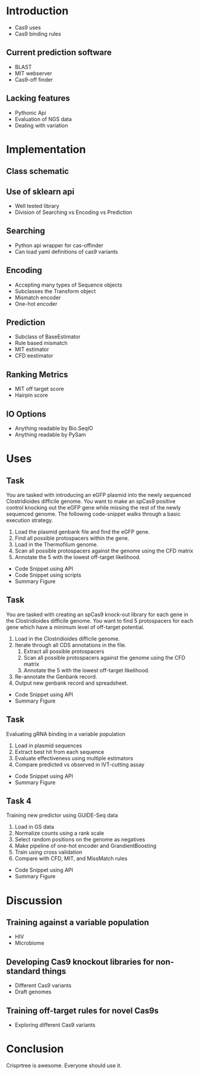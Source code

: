 # Introduction

- Cas9 uses
- Cas9 binding rules

## Current prediction software
 - BLAST
 - MIT webserver
 - Cas9-off finder

## Lacking features
 -  Pythonic Api
 -  Evaluation of NGS data
 -  Dealing with variation

# Implementation

## Class schematic

## Use of sklearn api
 -  Well tested library
 -  Division of Searching vs Encoding vs Prediction

## Searching
 -  Python api wrapper for cas-offinder
 -  Can load yaml definitions of cas9 variants

## Encoding
 -  Accepting many types of Sequence objects
 -  Subclasses the Transform object
 -  Mismatch encoder
 -  One-hot encoder

## Prediction
 - Subclass of BaseEstimator
 - Rule based mismatch
 - MIT estimator
 - CFD eestimator
 
## Ranking Metrics
 - MIT off target score
 - Hairpin score

## IO Options
 - Anything readable by Bio.SeqIO
 - Anything readable by PySam


# Uses

## Task
 You are tasked with introducing an eGFP plasmid into the newly sequenced Clostridioides difficile genome.
 You want to make an spCas9 positive control knocking out the eGFP gene while missing the rest of the newly 
 sequenced genome. The following code-snippet walks through a basic execution strategy.
 
 1. Load the plasmid genbank file and find the eGFP gene.
 2. Find all possible protospacers within the gene.
 3. Load in the Thermofilum genome.
 4. Scan all possible protospacers against the genome using the CFD matrix
 5. Annotate the 5 with the lowest off-target likelihood.
 
 - Code Snippet using API
 - Code Snippet using scripts
 - Summary Figure
 
## Task
 You are tasked with creating an spCas9 knock-out library for each gene in the Clostridioides difficile genome.
 You want to find 5 protospacers for each gene which have a minimum level of off-target potential.
 
 1. Load in the Clostridioides difficile genome.
 2. Iterate through all CDS annotations in the file.
     1. Extract all possible protospacers
     2. Scan all possible protospacers against the genome using the CFD matrix
     3. Annotate the 5 with the lowest off-target likelihood.
 3. Re-annotate the Genbank record.
 4. Output new genbank record and spreadsheet.
 
 - Code Snippet using API
 - Summary Figure

## Task
 Evaluating gRNA binding in a variable population
 
 1. Load in plasmid sequences
 2. Extract best hit from each sequence
 3. Evaluate effectiveness using multiple estimators
 4. Compare predicted vs observed in IVT-cutting assay
 
 - Code Snippet using API
 - Summary Figure
 
## Task 4
 Training new predictor using GUIDE-Seq data
 
 1. Load in GS data
 2. Normalize counts using a rank scale
 3. Select random positions on the genome as negatives
 4. Make pipeline of one-hot encoder and GrandientBoosting
 5. Train using cross validation
 6. Compare with CFD, MIT, and MissMatch rules
 
 - Code Snippet using API
 - Summary Figure
 
# Discussion

## Training against a variable population
 - HIV
 - Microbiome

## Developing Cas9 knockout libraries for non-standard things
 - Different Cas9 variants
 - Draft genomes
 
## Training off-target rules for novel Cas9s
 - Exploring different Cas9 variants
 
# Conclusion
  
  Crisprtree is awesome. Everyone should use it.